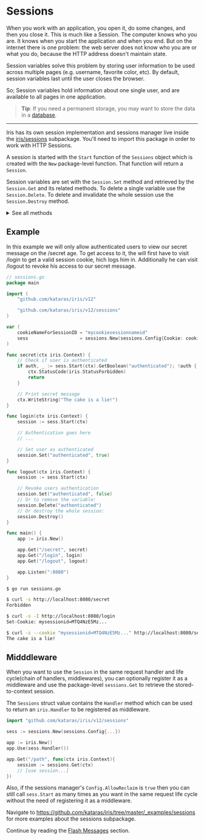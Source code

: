 # Sessions

When you work with an application, you open it, do some changes, and then you close it. This is much like a Session. The computer knows who you are. It knows when you start the application and when you end. But on the internet there is one problem: the web server does not know who you are or what you do, because the HTTP address doesn't maintain state.

Session variables solve this problem by storing user information to be used across multiple pages (e.g. username, favorite color, etc). By default, session variables last until the user closes the browser.

So; Session variables hold information about one single user, and are available to all pages in one application.

> **Tip**: If you need a permanent storage, you may want to store the data in a [database](Sessions-database).

-------

Iris has its own session implementation and sessions manager live inside the [iris/sessions](https://github.com/kataras/iris/tree/master/sessions) subpackage. You'll need to import this package in order to work with HTTP Sessions.

A session is started with the `Start` function of the `Sessions` object which is created with the `New` package-level function. That function will return a `Session`.

Session variables are set with the `Session.Set` method and retrieved by the `Session.Get` and its related methods. To delete a single variable use the `Session.Delete`. To delete and invalidate the whole session use the `Session.Destroy` method.

<details>
<summary>See all methods</summary>

The sessions manager is created using the `New` package-level function.

```go
import "github.com/kataras/iris/v12/sessions"

sess := sessions.New(sessions.Config{Cookie: "cookieName", ...})
```

Where `Config` looks like that.

```go
SessionIDGenerator func(iris.Context) string

// Defaults to "irissessionid".
Cookie string

CookieSecureTLS bool

// Defaults to false.
AllowReclaim bool

// Defaults to nil.
Encode func(cookieName string, value interface{}) (string, error)
// Defaults to nil.
Decode func(cookieName string, cookieValue string, v interface{}) error
// Defaults to nil.
Encoding Encoding

// Defaults to infinitive/unlimited life duration(0).
Expires time.Duration

// Defaults to false.
DisableSubdomainPersistence bool
```

The return value a `Sessions` pointer exports the following methods.

```go
Start(ctx iris.Context,
    cookieOptions ...iris.CookieOption) *Session

Destroy()
DestroyAll()
DestroyByID(sessID string)
OnDestroy(callback func(sid string))

ShiftExpiration(ctx iris.Context,
    cookieOptions ...iris.CookieOption) error
UpdateExpiration(ctx iris.Context, expires time.Duration,
    cookieOptions ...iris.CookieOption) error

UseDatabase(db Database)
```

Where `CookieOption` is just a `func(*http.Cookie)` which allows to customize cookie's properties.

The `Start` method returns a `Session` pointer value which exports its own methods to work per session.

```go
func (ctx iris.Context) {
    session := sess.Start(ctx)
     .ID() string
     .IsNew() bool

     .Set(key string, value interface{})
     .SetImmutable(key string, value interface{})
     .GetAll() map[string]interface{}
     .Delete(key string) bool
     .Clear()

     .Get(key string) interface{}
     .GetString(key string) string
     .GetStringDefault(key string, defaultValue string) string
     .GetInt(key string) (int, error)
     .GetIntDefault(key string, defaultValue int) int
     .Increment(key string, n int) (newValue int)
     .Decrement(key string, n int) (newValue int)
     .GetInt64(key string) (int64, error)
     .GetInt64Default(key string, defaultValue int64) int64
     .GetFloat32(key string) (float32, error)
     .GetFloat32Default(key string, defaultValue float32) float32
     .GetFloat64(key string) (float64, error)
     .GetFloat64Default(key string, defaultValue float64) float64
     .GetBoolean(key string) (bool, error)
     .GetBooleanDefault(key string, defaultValue bool) bool

     .SetFlash(key string, value interface{})
     .HasFlash() bool
     .GetFlashes() map[string]interface{}

     .PeekFlash(key string) interface{}
     .GetFlash(key string) interface{}
     .GetFlashString(key string) string
     .GetFlashStringDefault(key string, defaultValue string) string

     .DeleteFlash(key string)
     .ClearFlashes()

     .Destroy()
}

```

</details>

## Example

In this example we will only allow authenticated users to view our secret message on the /secret age. To get access to it, the will first have to visit /login to get a valid session cookie, hich logs him in. Additionally he can visit /logout to revoke his access to our secret message.

```go
// sessions.go
package main

import (
    "github.com/kataras/iris/v12"

    "github.com/kataras/iris/v12/sessions"
)

var (
    cookieNameForSessionID = "mycookiesessionnameid"
    sess                   = sessions.New(sessions.Config{Cookie: cookieNameForSessionID})
)

func secret(ctx iris.Context) {
    // Check if user is authenticated
    if auth, _ := sess.Start(ctx).GetBoolean("authenticated"); !auth {
        ctx.StatusCode(iris.StatusForbidden)
        return
    }

    // Print secret message
    ctx.WriteString("The cake is a lie!")
}

func login(ctx iris.Context) {
    session := sess.Start(ctx)

    // Authentication goes here
    // ...

    // Set user as authenticated
    session.Set("authenticated", true)
}

func logout(ctx iris.Context) {
    session := sess.Start(ctx)

    // Revoke users authentication
    session.Set("authenticated", false)
    // Or to remove the variable:
    session.Delete("authenticated")
    // Or destroy the whole session:
    session.Destroy()
}

func main() {
    app := iris.New()

    app.Get("/secret", secret)
    app.Get("/login", login)
    app.Get("/logout", logout)

    app.Listen(":8080")
}
```

```sh
$ go run sessions.go

$ curl -s http://localhost:8080/secret
Forbidden

$ curl -s -I http://localhost:8080/login
Set-Cookie: mysessionid=MTQ4NzE5Mz...

$ curl -s --cookie "mysessionid=MTQ4NzE5Mz..." http://localhost:8080/secret
The cake is a lie!
```

## Midddleware

When you want to use the `Session` in the same request handler and life cycle(chain of handlers, middlewares), you can
optionally register it as a middleware and use the package-level `sessions.Get` to retrieve the stored-to-context session.

The `Sessions` struct value contains the `Handler` method which can be used to return an `iris.Handler` to be registered as middleware. 

```go
import "github.com/kataras/iris/v12/sessions"

sess := sessions.New(sessions.Config{...})

app := iris.New()
app.Use(sess.Handler())

app.Get("/path", func(ctx iris.Context){
    session := sessions.Get(ctx)
    // [use session...]
})
```

Also, if the sessions manager's `Config.AllowReclaim` is `true` then you can still call `sess.Start` as many times as you want in the same request life cycle without the need of registering it as a middleware.

Navigate to <https://github.com/kataras/iris/tree/master/_examples/sessions> for more examples about the sessions subpackage.

Continue by reading the [Flash Messages](Sessions-flash-messages) section.
<!-- slide:break-80 -->
